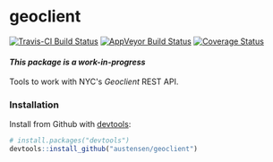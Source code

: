
<!-- README.md is generated from README.Rmd. Please edit that file -->
geoclient
=========

[![Travis-CI Build Status](https://travis-ci.org/austensen/geoclient.svg?branch=master)](https://travis-ci.org/austensen/geoclient) [![AppVeyor Build Status](https://ci.appveyor.com/api/projects/status/github/austensen/geoclient?branch=master&svg=true)](https://ci.appveyor.com/project/austensen/geoclient) [![Coverage Status](https://img.shields.io/codecov/c/github/austensen/geoclient/master.svg)](https://codecov.io/github/austensen/geoclient?branch=master)

#### *This package is a work-in-progress*

Tools to work with NYC's *Geoclient* REST API.

### Installation

Install from Github with [devtools](https://github.com/hadley/devtools):

``` r
# install.packages("devtools")
devtools::install_github("austensen/geoclient")
```
